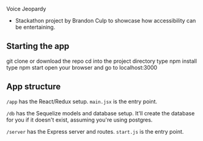 Voice Jeopardy

- Stackathon project by Brandon Culp to showcase how accessibility can be entertaining.

## Starting the app

git clone or download the repo
cd into the project directory
type npm install
type npm start
open your browser and go to localhost:3000

## App structure

`/app` has the React/Redux setup. `main.jsx` is the entry point.

`/db` has the Sequelize models and database setup. It'll create the database for you if it doesn't exist,
assuming you're using postgres.

`/server` has the Express server and routes. `start.js` is the entry point.



